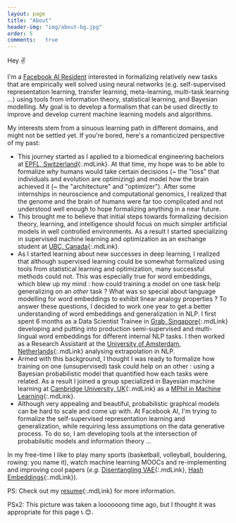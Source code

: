 ```yaml
---
layout: page
title: "About"
header-img: "img/about-bg.jpg"
order: 5
comments:	true
---
```


Hey :v: 

I'm a [Facebook AI Resident](https://research.fb.com/programs/facebook-ai-residency-program/) interested in formalizing relatively new tasks that are empirically well solved using neural networks (e.g. self-supervised representation learning, transfer learning, meta-learning, multi-task learning ...) using tools from information theory, statistical learning, and Bayesian modelling. My goal is to develop a formalism that can be used directly to improve and develop current machine learning models and algorithms.

My interests stem from a sinuous learning path in different domains, and might not be settled yet. If you're bored, here's a romanticized perspective of my past:

* This journey started as I applied to a biomedical engineering bachelors at [EPFL, Switzerland](https://www.epfl.ch/){:.mdLink}. At that time, my hope was to be able to formalize *why* humans would take certain decisions (~ the "loss" that individuals and evolution are optimizing) and model *how* the brain achieved it (~ the "architecture" and "optimizer"). After some internships in neuroscience and computational genomics, I realized that the genome and the brain of humans were far too complicated and not understood well enough to hope formalizing anything in a near future.
* This brought me to believe that initial steps towards formalizing decision theory, learning, and intelligence should focus on much simpler artificial models in well controlled environments. As a result I started specializing in supervised machine learning and optimization as an exchange student at [UBC, Canada](https://www.ubc.ca/){:.mdLink}.
* As I started learning about new successes in deep learning, I realized that although supervised learning could be somewhat formalized using tools from statistical learning and optimization, many successful methods could not. This was especially true for word embeddings, which blew up my mind : how could training a model on one task help generalizing on an *other* task ? What was so special about language modelling for word embeddings to exhibit linear analogy properties ? To answer these questions, I decided to work one year to get a better understanding of word embeddings and generalization in NLP. I first spent 6 months as a Data Scientist Trainee in [Grab, Singapore](https://en.wikipedia.org/wiki/Grab_(company)){:.mdLink} developing and putting into production semi-supervised and multi-lingual word embeddings for different internal NLP tasks. I then worked as a Research Assistant at the [University of Amsterdam, Netherlands](https://www.illc.uva.nl/){:.mdLink} analysing extrapolation in NLP.
* Armed with this background, I thought I was ready to formalize how training on one (unsupervised) task could help on an other : using a Bayesian probabilistic model that quantified how each tasks were related. As a result I joined a group specialized in Bayesian machine learning at [Cambridge University, UK](https://www.cam.ac.uk/){:.mdLink} as a [MPhil in Machine Learning](https://www.mlmi.eng.cam.ac.uk/){:.mdLink}.
* Although very appealing and beautiful, probabilistic graphical models can be hard to scale and come up with. At Facebook AI, I'm trying to formalize the self-supervised representation learning and generalization, while requiring less assumptions on the data generative process. To do so, I am developing tools at the intersection of probabilsitic models and information theory ...

In my free-time I like to play many sports (basketball, volleyball, bouldering, rowing: you name it), watch machine learning MOOCs and re-implementing and improving cool papers (*e.g.* [Disentangling VAE](https://github.com/YannDubs/disentangling-vae){:.mdLink}, [Hash Embeddings](https://github.com/YannDubs/Hash-Embeddings){:.mdLink}). 

PS: Check out my [resume](/resume.pdf){:.mdLink} for more information.

PSx2: This picture was taken a loooooong time ago, but I thought it was appropriate for this page :telephone_receiver: :blush:.
